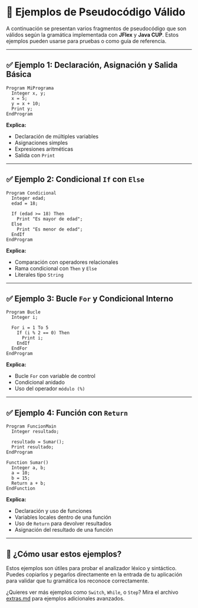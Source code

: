# 📘 Ejemplos de Pseudocódigo Válido

A continuación se presentan varios fragmentos de pseudocódigo que son válidos según la gramática implementada con **JFlex** y **Java CUP**. Estos ejemplos pueden usarse para pruebas o como guía de referencia.

---

## ✅ Ejemplo 1: Declaración, Asignación y Salida Básica

```pseudocode
Program MiPrograma
  Integer x, y;
  x = 5;
  y = x + 10;
  Print y;
EndProgram
```

**Explica:**
- Declaración de múltiples variables
- Asignaciones simples
- Expresiones aritméticas
- Salida con `Print`

---

## ✅ Ejemplo 2: Condicional `If` con `Else`

```pseudocode
Program Condicional
  Integer edad;
  edad = 18;

  If (edad >= 18) Then
    Print "Es mayor de edad";
  Else
    Print "Es menor de edad";
  EndIf
EndProgram
```

**Explica:**
- Comparación con operadores relacionales
- Rama condicional con `Then` y `Else`
- Literales tipo `String`

---

## ✅ Ejemplo 3: Bucle `For` y Condicional Interno

```pseudocode
Program Bucle
  Integer i;

  For i = 1 To 5
    If (i % 2 == 0) Then
      Print i;
    EndIf
  EndFor
EndProgram
```

**Explica:**
- Bucle `For` con variable de control
- Condicional anidado
- Uso del operador `módulo (%)`

---

## ✅ Ejemplo 4: Función con `Return`

```pseudocode
Program FuncionMain
  Integer resultado;

  resultado = Sumar();
  Print resultado;
EndProgram

Function Sumar()
  Integer a, b;
  a = 10;
  b = 15;
  Return a + b;
EndFunction
```

**Explica:**
- Declaración y uso de funciones
- Variables locales dentro de una función
- Uso de `Return` para devolver resultados
- Asignación del resultado de una función

---

## 🔄 ¿Cómo usar estos ejemplos?

Estos ejemplos son útiles para probar el analizador léxico y sintáctico. Puedes copiarlos y pegarlos directamente en la entrada de tu aplicación para validar que tu gramática los reconoce correctamente.

¿Quieres ver más ejemplos como `Switch`, `While`, o `Step`? Mira el archivo [extras.md](extras.md) para ejemplos adicionales avanzados.
